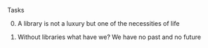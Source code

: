 Tasks

 0. A library is not a luxury but one of the necessities of life

 1. Without libraries what have we? We have no past and no future
